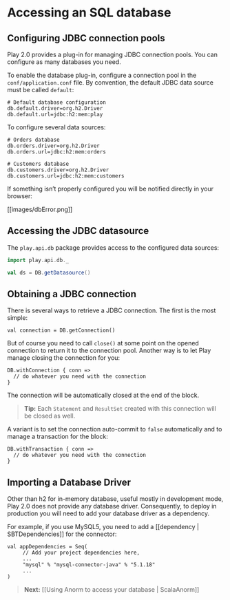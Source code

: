# Accessing an SQL database

## Configuring JDBC connection pools

Play 2.0 provides a plug-in for managing JDBC connection pools. You can configure as many databases you need.

To enable the database plug-in, configure a connection pool in the `conf/application.conf` file. By convention, the default JDBC data source must be called `default`:

```properties
# Default database configuration
db.default.driver=org.h2.Driver
db.default.url=jdbc:h2:mem:play
```

To configure several data sources:

```properties
# Orders database
db.orders.driver=org.h2.Driver
db.orders.url=jdbc:h2:mem:orders

# Customers database
db.customers.driver=org.h2.Driver
db.customers.url=jdbc:h2:mem:customers
```

If something isn’t properly configured you will be notified directly in your browser:

[[images/dbError.png]]

## Accessing the JDBC datasource

The `play.api.db` package provides access to the configured data sources:

```scala
import play.api.db._

val ds = DB.getDatasource()
```

## Obtaining a JDBC connection

There is several ways to retrieve a JDBC connection. The first is the most simple:

```
val connection = DB.getConnection()
```

But of course you need to call `close()` at some point on the opened connection to return it to the connection pool. Another way is to let Play manage closing the connection for you:

```
DB.withConnection { conn =>
  // do whatever you need with the connection
}
```

The connection will be automatically closed at the end of the block.

> **Tip:** Each `Statement` and `ResultSet` created with this connection will be closed as well.

A variant is to set the connection auto-commit to `false` automatically and to manage a transaction for the block:

```
DB.withTransaction { conn =>
  // do whatever you need with the connection
}
```

## Importing a Database Driver
Other than h2 for in-memory database, useful mostly in development mode, Play 2.0 does not provide any database driver. Consequently, to deploy in production you will need to add your database driver as a dependency.

For example, if you use MySQL5, you need to add a [[dependency | SBTDependencies]] for the connector:
```
val appDependencies = Seq(
     // Add your project dependencies here,
     ...
     "mysql" % "mysql-connector-java" % "5.1.18"
     ...
)
```

> **Next:** [[Using Anorm to access your database | ScalaAnorm]]